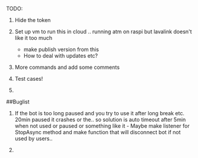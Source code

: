 TODO:

1. Hide the token
2. Set up vm to run this in cloud .. running atm on raspi but lavalink doesn't like it too much 
    - make publish version from this 
     - How to deal with updates etc?

3. More commands and add some comments
4. Test cases!
5. 


##Buglist

1. If the bot is too long paused and you try to use it after long break etc. 20min paused
    it crashes or the.. so solution is auto timeout after 5min when not used or paused or something like it
		- Maybe make listener for StopAsync method and make function that will disconnect bot if not used by users..

2. 